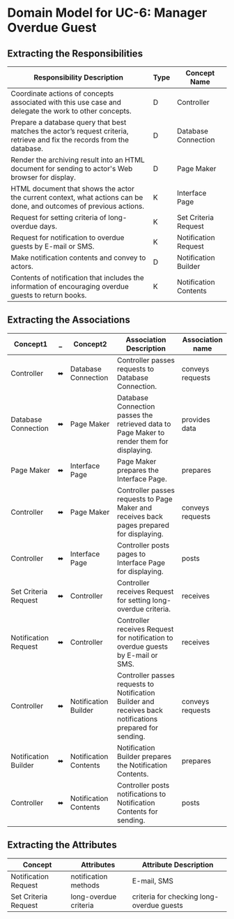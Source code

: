 # Domain Model for UC-6: Manager Overdue Guest

## Extracting the Responsibilities
| Responsibility Description                                                                                               | Type | Concept Name          |
| ------------------------------------------------------------------------------------------------------------------------ | ---- | --------------------- |
| Coordinate actions of concepts associated with this use case and delegate the work to other concepts.                    | D    | Controller            |
| Prepare a database query that best matches the actor’s request criteria, retrieve and fix the records from the database. | D    | Database Connection   |
| Render the archiving result into an HTML document for sending to actor's Web browser for display.                        | D    | Page Maker            |
| HTML document that shows the actor the current context, what actions can be done, and outcomes of previous actions.      | K    | Interface Page        |
| Request for setting criteria of long-overdue days.                                                                       | K    | Set Criteria Request  |
| Request for notification to overdue guests by E-mail or SMS.                                                             | K    | Notification Request  |
| Make notification contents and convey to actors.                                                                         | D    | Notification Builder  |
| Contents of notification that includes the information of encouraging overdue guests to return books.                    | K    | Notification Contents |


## Extracting the Associations
| Concept1             | _   | Concept2              | Association Description                                                                                  | Association name |
| -------------------- | --- | --------------------- | -------------------------------------------------------------------------------------------------------- | ---------------- |
| Controller           | ⬌   | Database Connection   | Controller passes requests to Database Connection.                                                       | conveys requests |
| Database Connection  | ⬌   | Page Maker            | Database Connection passes the retrieved data to Page Maker to render them for displaying.               | provides data    |
| Page Maker           | ⬌   | Interface Page        | Page Maker prepares the Interface Page.                                                                  | prepares         |
| Controller           | ⬌   | Page Maker            | Controller passes requests to Page Maker and receives back pages prepared for displaying.                | conveys requests |
| Controller           | ⬌   | Interface Page        | Controller posts pages to Interface Page for displaying.                                                 | posts            |
| Set Criteria Request | ⬌   | Controller            | Controller receives Request for setting long-overdue criteria.                                           | receives         |
| Notification Request | ⬌   | Controller            | Controller receives Request for notification to overdue guests by E-mail or SMS.                         | receives         |
| Controller           | ⬌   | Notification Builder  | Controller passes requests to Notification Builder and receives back notifications prepared for sending. | conveys requests |
| Notification Builder | ⬌   | Notification Contents | Notification Builder prepares the Notification Contents.                                                 | prepares         |
| Controller           | ⬌   | Notification Contents | Controller posts notifications to Notification Contents for sending.                                     | posts            |


## Extracting the Attributes
| Concept              | Attributes            | Attribute Description                     |
| -------------------- | --------------------- | ----------------------------------------- |
| Notification Request | notification methods  | E-mail, SMS                               |
| Set Criteria Request | long-overdue criteria | criteria for checking long-overdue guests |